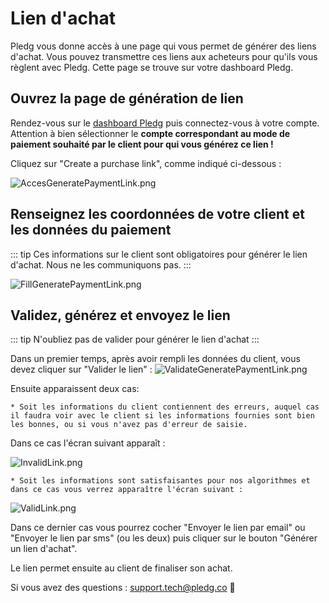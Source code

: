 # Lien d'achat

Pledg vous donne accès à une page qui vous permet de générer des liens d'achat. Vous pouvez transmettre ces liens aux acheteurs pour qu'ils vous règlent avec Pledg.
Cette page se trouve sur votre dashboard Pledg.

## Ouvrez la page de génération de lien

Rendez-vous sur le [dashboard Pledg](https://dashboard.ecard.pledg.co/) puis connectez-vous à votre compte.
Attention à bien sélectionner le **compte correspondant au mode de paiement souhaité par le client pour qui vous générez ce lien !**

Cliquez sur "Create a purchase link", comme indiqué ci-dessous :

![AccesGeneratePaymentLink.png](https://pledg-assets.s3-eu-west-1.amazonaws.com/ecard-plugin-doc/dashboard/fr/AccesGeneratePaymentLink.png)

## Renseignez les coordonnées de votre client et les données du paiement

::: tip
Ces informations sur le client sont obligatoires pour générer le lien d'achat. Nous ne les communiquons pas.
:::

![FillGeneratePaymentLink.png](https://pledg-assets.s3-eu-west-1.amazonaws.com/ecard-plugin-doc/dashboard/fr/FillGeneratePaymentLink.png)

## Validez, générez et envoyez le lien

::: tip
N'oubliez pas de valider pour générer le lien d'achat
:::

Dans un premier temps, après avoir rempli les données du client, vous devez cliquer sur "Valider le lien" :
![ValidateGeneratePaymentLink.png](https://pledg-assets.s3-eu-west-1.amazonaws.com/ecard-plugin-doc/dashboard/fr/ValidateGeneratePaymentLink.PNG)

Ensuite apparaissent deux cas:

	* Soit les informations du client contiennent des erreurs, auquel cas il faudra voir avec le client si les informations fournies sont bien les bonnes, ou si vous n'avez pas d'erreur de saisie.
Dans ce cas l'écran suivant apparaît :

![InvalidLink.png](https://pledg-assets.s3-eu-west-1.amazonaws.com/ecard-plugin-doc/dashboard/fr/InvalidLink.png)

	* Soit les informations sont satisfaisantes pour nos algorithmes et dans ce cas vous verrez apparaître l'écran suivant :

![ValidLink.png](https://pledg-assets.s3-eu-west-1.amazonaws.com/ecard-plugin-doc/dashboard/fr/ValidLink.png)

Dans ce dernier cas vous pourrez cocher "Envoyer le lien par email" ou "Envoyer le lien par sms" (ou les deux) puis cliquer sur le bouton "Générer un lien d'achat".

Le lien permet ensuite au client de finaliser son achat.

Si vous avez des questions : support.tech@pledg.co 👋

